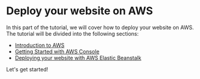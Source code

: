 # Deploy your website on AWS

In this part of the tutorial, we will cover how to deploy your website on AWS. The tutorial will be divided into the
following sections:

* [Introduction to AWS](intro_to_aws/README.md)
* [Getting Started with AWS Console](getting_started_with_aws/README.md)
* [Deploying your website with AWS Elastic Beanstalk](aws_elastic_beanstalk/README.md)

Let's get started!